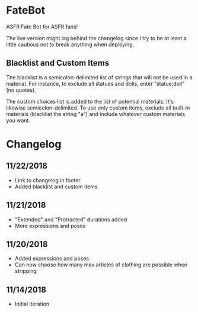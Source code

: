 # FateBot

ASFR Fate Bot for ASFR fans!

The live version might lag behind the changelog since I try to be at least a little cautious not to break anything when deploying.

## Blacklist and Custom Items

The blacklist is a semicolon-delimited list of strings that will not be used in a material. For instance, to exclude all statues and dolls, enter "statue;doll" (no quotes).

The custom choices list is added to the list of potential materials. It's likewise semicolon-delimited. To use only custom items, exclude all built-in materials (blacklist the string "a") and include whatever custom materials you want.

# Changelog

## 11/22/2018

* Link to changelog in footer
* Added blacklist and custom items

## 11/21/2018

* "Extended" and "Protracted" durations added
* More expressions and poses

## 11/20/2018

* Added expressions and poses
* Can now choose how many max articles of clothing are possible when stripping

## 11/14/2018

* Initial iteration




